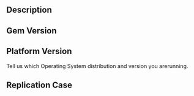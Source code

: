 ## Description
<!--- Briefly describe the issue -->

## Gem Version
<!--- Tell us which version of the gem you are using. -->

## Platform Version

Tell us which Operating System distribution and version you arerunning.

## Replication Case
<!--- Tell us what steps to take to replicate your problem.  See [How to create a Minimal, Complete, and Verifiable example](https://stackoverflow.com/help/mcve)
for information on how to create a good replication case. -->
